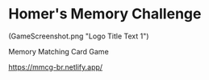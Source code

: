 # Homer's Memory Challenge

(GameScreenshot.png "Logo Title Text 1")

Memory Matching Card Game

https://mmcg-br.netlify.app/